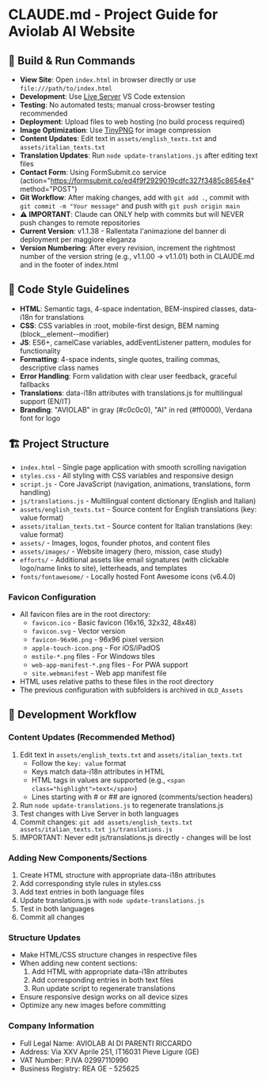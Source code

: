 # CLAUDE.md - Project Guide for Aviolab AI Website

## 🚀 Build & Run Commands
- **View Site**: Open `index.html` in browser directly or use `file:///path/to/index.html`
- **Development**: Use [Live Server](https://marketplace.visualstudio.com/items?itemName=ritwickdey.LiveServer) VS Code extension
- **Testing**: No automated tests; manual cross-browser testing recommended
- **Deployment**: Upload files to web hosting (no build process required)
- **Image Optimization**: Use [TinyPNG](https://tinypng.com/) for image compression
- **Content Updates**: Edit text in `assets/english_texts.txt` and `assets/italian_texts.txt`
- **Translation Updates**: Run `node update-translations.js` after editing text files
- **Contact Form**: Using FormSubmit.co service (action="https://formsubmit.co/ed4f9f2929019cdfc327f3485c8654e4" method="POST")
- **Git Workflow**: After making changes, add with `git add .`, commit with `git commit -m "Your message"` and push with `git push origin main`
- **⚠️ IMPORTANT**: Claude can ONLY help with commits but will NEVER push changes to remote repositories
- **Current Version**: v1.1.38 - Rallentata l'animazione del banner di deployment per maggiore eleganza
- **Version Numbering**: After every revision, increment the rightmost number of the version string (e.g., v1.1.00 → v1.1.01) both in CLAUDE.md and in the footer of index.html

## 🎨 Code Style Guidelines
- **HTML**: Semantic tags, 4-space indentation, BEM-inspired classes, data-i18n for translations
- **CSS**: CSS variables in :root, mobile-first design, BEM naming (block__element--modifier)
- **JS**: ES6+, camelCase variables, addEventListener pattern, modules for functionality
- **Formatting**: 4-space indents, single quotes, trailing commas, descriptive class names
- **Error Handling**: Form validation with clear user feedback, graceful fallbacks
- **Translations**: data-i18n attributes with translations.js for multilingual support (EN/IT)
- **Branding**: "AVIOLAB" in gray (#c0c0c0), "AI" in red (#ff0000), Verdana font for logo

## 🏗️ Project Structure
- `index.html` - Single page application with smooth scrolling navigation
- `styles.css` - All styling with CSS variables and responsive design
- `script.js` - Core JavaScript (navigation, animations, translations, form handling)
- `js/translations.js` - Multilingual content dictionary (English and Italian)
- `assets/english_texts.txt` - Source content for English translations (key: value format)
- `assets/italian_texts.txt` - Source content for Italian translations (key: value format)
- `assets/` - Images, logos, founder photos, and content files
- `assets/images/` - Website imagery (hero, mission, case study)
- `efforts/` - Additional assets like email signatures (with clickable logo/name links to site), letterheads, and templates
- `fonts/fontawesome/` - Locally hosted Font Awesome icons (v6.4.0)

### Favicon Configuration
- All favicon files are in the root directory:
  - `favicon.ico` - Basic favicon (16x16, 32x32, 48x48)
  - `favicon.svg` - Vector version
  - `favicon-96x96.png` - 96x96 pixel version
  - `apple-touch-icon.png` - For iOS/iPadOS
  - `mstile-*.png` files - For Windows tiles
  - `web-app-manifest-*.png` files - For PWA support
  - `site.webmanifest` - Web app manifest file
- HTML uses relative paths to these files in the root directory
- The previous configuration with subfolders is archived in `OLD_Assets`

## 📝 Development Workflow

### Content Updates (Recommended Method)
1. Edit text in `assets/english_texts.txt` and `assets/italian_texts.txt`
   - Follow the `key: value` format
   - Keys match data-i18n attributes in HTML
   - HTML tags in values are supported (e.g., `<span class="highlight">text</span>`)
   - Lines starting with # or ## are ignored (comments/section headers)
2. Run `node update-translations.js` to regenerate translations.js
3. Test changes with Live Server in both languages
4. Commit changes: `git add assets/english_texts.txt assets/italian_texts.txt js/translations.js`
5. IMPORTANT: Never edit js/translations.js directly - changes will be lost

### Adding New Components/Sections
1. Create HTML structure with appropriate data-i18n attributes
2. Add corresponding style rules in styles.css
3. Add text entries in both language files
4. Update translations.js with `node update-translations.js`
5. Test in both languages
6. Commit all changes

### Structure Updates
- Make HTML/CSS structure changes in respective files
- When adding new content sections:
  1. Add HTML with appropriate data-i18n attributes
  2. Add corresponding entries in both text files
  3. Run update script to regenerate translations
- Ensure responsive design works on all device sizes
- Optimize any new images before committing

### Company Information
- Full Legal Name: AVIOLAB AI DI PARENTI RICCARDO
- Address: Via XXV Aprile 251, IT16031 Pieve Ligure (GE)
- VAT Number: P.IVA 02997110990
- Business Registry: REA GE - 525625